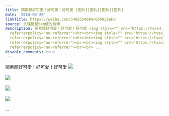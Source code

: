 ```yaml
---
title: 鬧素顏好可愛！好可愛！好可愛 [图片][图片][图片][图片]
date: '2024-03-20'
linkTitle: https://weibo.com/5402554084/O5VNy5uH8
source: 久保醬是ten使的微博
description: 鬧素顏好可愛！好可愛！好可愛 <img style="" src="https://tvax4.sinaimg.cn/large/005TCz76gy1hnxux0uftzj31400mi44g.jpg"
  referrerpolicy="no-referrer"><br><br><img style="" src="https://tvax1.sinaimg.cn/large/005TCz76gy1hnxux1f41fj31400mi7as.jpg"
  referrerpolicy="no-referrer"><br><br><img style="" src="https://tvax1.sinaimg.cn/large/005TCz76gy1hnxux2n5uij31400migre.jpg"
  referrerpolicy="no-referrer"><br><br><img style="" src="https://tvax1.sinaimg.cn/large/005TCz76gy1hnxux3ac6sj31400midm5.jpg"
  referrerpolicy="no-referrer"><br><br> ...
disable_comments: true
---
```

鬧素顏好可愛！好可愛！好可愛 <img style="" src="https://tvax4.sinaimg.cn/large/005TCz76gy1hnxux0uftzj31400mi44g.jpg" referrerpolicy="no-referrer"><br><br><img style="" src="https://tvax1.sinaimg.cn/large/005TCz76gy1hnxux1f41fj31400mi7as.jpg" referrerpolicy="no-referrer"><br><br><img style="" src="https://tvax1.sinaimg.cn/large/005TCz76gy1hnxux2n5uij31400migre.jpg" referrerpolicy="no-referrer"><br><br><img style="" src="https://tvax1.sinaimg.cn/large/005TCz76gy1hnxux3ac6sj31400midm5.jpg" referrerpolicy="no-referrer"><br><br> ...